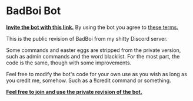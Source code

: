 # BadBoi Bot

[**Invite the bot with this link.**](https://discordapp.com/oauth2/authorize?client_id=555135372661620776&scope=bot&permissions=117760)
By using the bot you agree to [these terms.](https://github.com/llamasking/BadBoi-Public/TERMS.md)

This is the public revision of BadBoi from my shitty Discord server.

Some commands and easter eggs are stripped from the private version, such as admin commands and the word blacklist. For the most part, the code is the same, though with some improvements. 

Feel free to modify the bot's code for your own use as you wish as long as you credit me, somehow. Such as a !!credit command or something.

[**Feel free to join and use the private revision of the bot.**](https://discord.gg/Xs9eqtF)

